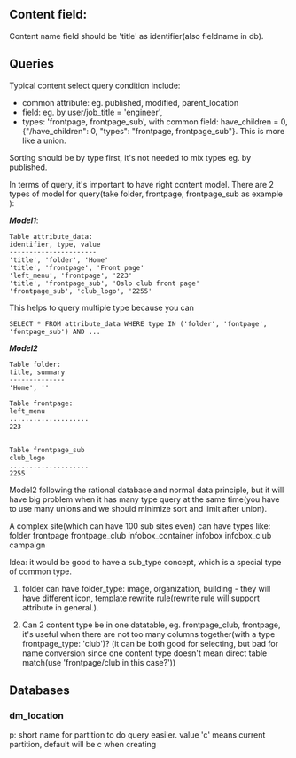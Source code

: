 Content field:
-----------
Content name field should be 'title' as identifier(also fieldname in db).

Queries
---------
Typical content select query condition include:
  - common attribute: eg. published, modified, parent_location
  - field: eg. by user/job_title = 'engineer',
  - types: 'frontpage, frontpage_sub', with common field: have_children = 0, {"/have_children": 0, "types": "frontpage, frontpage_sub"}. This is more like a union.

Sorting should be by type first, it's not needed to mix types eg. by published.


In terms of query, it's important to have right content model. There are 2 types of model for query(take folder, frontpage, frontpage_sub as example ):

___Model1___:
```
Table attribute_data:
identifier, type, value
----------------------
'title', 'folder', 'Home'
'title', 'frontpage', 'Front page'
'left_menu', 'frontpage', '223'
'title', 'frontpage_sub', 'Oslo club front page'
'frontpage_sub', 'club_logo', '2255'
```

This helps to query multiple type because you can

```
SELECT * FROM attribute_data WHERE type IN ('folder', 'fontpage', 'fontpage_sub') AND ...
```

___Model2___
```
Table folder:
title, summary
--------------
'Home', ''

Table frontpage:
left_menu
....................
223


Table frontpage_sub
club_logo
....................
2255

```
Model2 following the rational database and normal data principle, but it will have big problem when it has many type query at the same time(you have to use many unions and we should minimize sort and limit after union).

A complex site(which can have 100 sub sites even) can have types like:
folder
frontpage
frontpage_club
infobox_container
infobox
infobox_club
campaign

Idea: it would be good to have a sub_type concept, which is a special type of common type.
1) folder can have folder_type: image, organization, building - they will have different icon, template rewrite rule(rewrite rule will support attribute in general.).

2) Can 2 content type be in one datatable, eg. frontpage_club, frontpage, it's useful when there are not too many columns together(with a type frontpage_type: 'club')? (it can be both good for selecting, but bad for name conversion since one content type doesn't mean direct table match(use 'frontpage/club in this case?'))


Databases
----------
### dm_location
p: short name for partition to do query easiler. value 'c' means current partition, default will be c when creating
